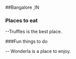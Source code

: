 ##Bangalore ,IN

### Places to eat
--Truffles is the best place.

###Fun things to do

-- Wonderla is a place to enjoy.
